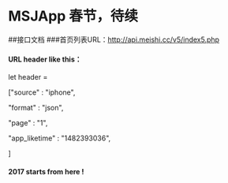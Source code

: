 # MSJApp 春节，待续
##接口文档
###首页列表URL：http://api.meishi.cc/v5/index5.php
#### URL header like this：
let header =

["source" : "iphone",

 "format" : "json",
 
"page" : "1",

"app_liketime" : "1482393036",

]
#### 2017 starts from here !
